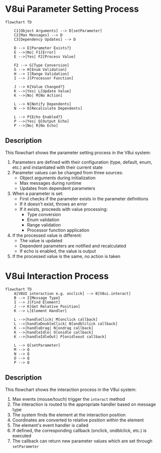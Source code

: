 # V8ui Parameter Setting Process

```mermaid
flowchart TD

    C1[Object Arguments] --> D[setParameter]
    C2[Max Messages] --> D
    C3[Dependency Updates] --> D
    
    D --> E{Parameter Exists?}
    E -->|No| F1[Error]
    E -->|Yes| F2[Process Value]
    
    F2 --> G[Type Conversion]
    G --> H[Enum Validation]
    H --> I[Range Validation]
    I --> J[Processor Function]
    
    J --> K{Value Changed?}
    K -->|Yes| L[Update Value]
    K -->|No| M[No Action]
    
    L --> N[Notify Dependents]
    N --> O[Recalculate Dependents]
    
    L --> P{Echo Enabled?}
    P -->|Yes| Q[Output Echo]
    P -->|No| R[No Echo]
```

## Description

This flowchart shows the parameter setting process in the V8ui system:

1. Parameters are defined with their configuration (type, default, enum, etc.) and instantiated with their current state
2. Parameter values can be changed from three sources:
   - Object arguments during initialization
   - Max messages during runtime
   - Updates from dependent parameters
3. When a parameter is set:
   - First checks if the parameter exists in the parameter definitions
   - If it doesn't exist, throws an error
   - If it exists, proceeds with value processing:
     - Type conversion
     - Enum validation
     - Range validation
     - Processor function application
4. If the processed value is different:
   - The value is updated
   - Dependent parameters are notified and recalculated
   - If echo is enabled, the value is output
5. If the processed value is the same, no action is taken

# V8ui Interaction Process

```mermaid
flowchart TD
    A[V8UI interaction e.g. onclick] --> B[V8ui.interact]
    B --> I{Message Type}
    I --> J[Find Element]
    J --> K[Get Relative Position]
    K --> L[Element Handler]
    
    L -->|handleClick| M[onclick callback]
    L -->|handleDoubleClick| N[ondblclick callback]
    K -->|handleDrag| N[ondrag callback]
    K -->|handleIdle| O[onidle callback]
    K -->|handleIdleOut| P[onidleout callback]
    
    L --> Q[setParameter]
    M --> Q
    N --> Q
    O --> Q
    P --> Q
```

## Description

This flowchart shows the interaction process in the V8ui system:

1. Max events (mouse/touch) trigger the `interact` method
2. The interaction is routed to the appropriate handler based on message type
3. The system finds the element at the interaction position
4. Coordinates are converted to relative position within the element
5. The element's event handler is called
6. If defined, the corresponding callback (onclick, ondblclick, etc.) is executed
7. The callback can return new parameter values which are set through `setParameter`
